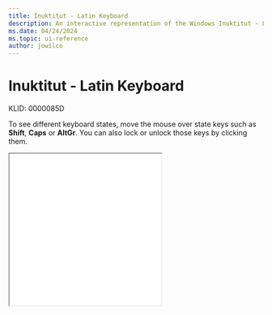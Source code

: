 ```yaml
---
title: Inuktitut - Latin Keyboard
description: An interactive representation of the Windows Inuktitut - Latin keyboard. To see different keyboard states, click or move the mouse over the state keys.
ms.date: 04/24/2024
ms.topic: ui-reference
author: jowilco
---
```


# Inuktitut - Latin Keyboard

KLID: 0000085D

To see different keyboard states, move the mouse over state keys such as **Shift**, **Caps** or **AltGr**. You can also lock or unlock those keys by clicking them.

<iframe src="kbdiulat.html" height="300"></iframe>
